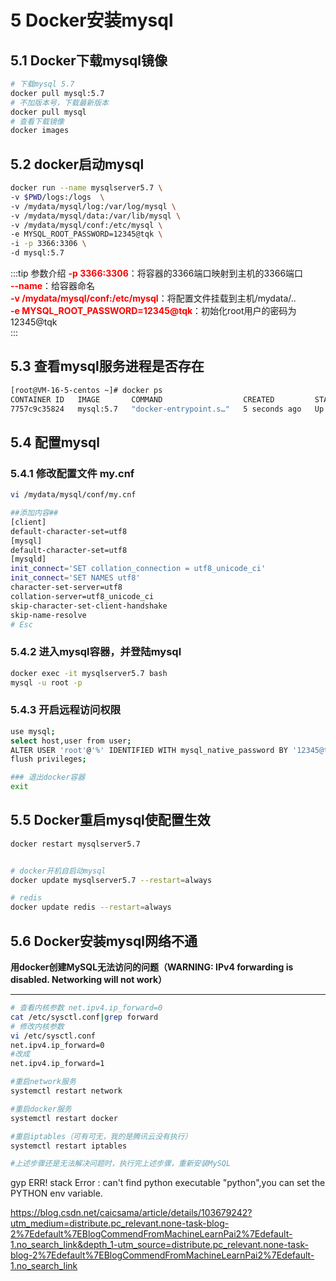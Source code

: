 # 5 Docker安装mysql


## 5.1 Docker下载mysql镜像

```sh
# 下载mysql 5.7
docker pull mysql:5.7
# 不加版本号，下载最新版本
docker pull mysql
# 查看下载镜像
docker images

```
## 5.2 docker启动mysql

```sh
docker run --name mysqlserver5.7 \
-v $PWD/logs:/logs  \
-v /mydata/mysql/log:/var/log/mysql \
-v /mydata/mysql/data:/var/lib/mysql \
-v /mydata/mysql/conf:/etc/mysql \
-e MYSQL_ROOT_PASSWORD=12345@tqk \
-i -p 3366:3306 \
-d mysql:5.7 
```

:::tip 参数介绍
<font color='red'><strong>-p 3366:3306</strong></font>：将容器的3366端口映射到主机的3366端口   
<font color='red'><strong>--name</strong></font>：给容器命名  
<font color='red'><strong>-v /mydata/mysql/conf:/etc/mysql</strong></font>：将配置文件挂载到主机/mydata/..  
<font color='red'><strong>-e MYSQL_ROOT_PASSWORD=12345@tqk</strong></font>：初始化root用户的密码为12345@tqk   
:::

## 5.3 查看mysql服务进程是否存在

```sh
[root@VM-16-5-centos ~]# docker ps
CONTAINER ID   IMAGE       COMMAND                  CREATED         STATUS         PORTS                                         NAMES
7757c9c35824   mysql:5.7   "docker-entrypoint.s…"   5 seconds ago   Up 4 seconds   3306/tcp, 33060/tcp, 0.0.0.0:3366->3366/tcp   mysqlserver5.7

```

## 5.4 配置mysql

### 5.4.1 修改配置文件 my.cnf

```sh
vi /mydata/mysql/conf/my.cnf

##添加内容##
[client]
default-character-set=utf8
[mysql]
default-character-set=utf8
[mysqld]
init_connect='SET collation_connection = utf8_unicode_ci'
init_connect='SET NAMES utf8'
character-set-server=utf8
collation-server=utf8_unicode_ci
skip-character-set-client-handshake
skip-name-resolve
# Esc
```

### 5.4.2 进入mysql容器，并登陆mysql

```sh
docker exec -it mysqlserver5.7 bash
mysql -u root -p
```

### 5.4.3 开启远程访问权限

```sh
use mysql;
select host,user from user;
ALTER USER 'root'@'%' IDENTIFIED WITH mysql_native_password BY '12345@tqk';
flush privileges;

### 退出docker容器
exit
```

## 5.5 Docker重启mysql使配置生效

```sh
docker restart mysqlserver5.7


# docker开机自启动mysql
docker update mysqlserver5.7 --restart=always

# redis
docker update redis --restart=always
```
## 5.6 Docker安装mysql网络不通

**用docker创建MySQL无法访问的问题（WARNING: IPv4 forwarding is disabled. Networking will not work）**

--------------


```sh
# 查看内核参数 net.ipv4.ip_forward=0
cat /etc/sysctl.conf|grep forward
# 修改内核参数
vi /etc/sysctl.conf
net.ipv4.ip_forward=0
#改成
net.ipv4.ip_forward=1

#重启network服务
systemctl restart network

#重启docker服务
systemctl restart docker

#重启iptables（可有可无，我的是腾讯云没有执行）
systemctl restart iptables

#上述步骤还是无法解决问题时，执行完上述步骤，重新安装MySQL
```

gyp ERR! stack Error : can't find python executable "python",you can set the PYTHON env variable.

https://blog.csdn.net/caicsama/article/details/103679242?utm_medium=distribute.pc_relevant.none-task-blog-2%7Edefault%7EBlogCommendFromMachineLearnPai2%7Edefault-1.no_search_link&depth_1-utm_source=distribute.pc_relevant.none-task-blog-2%7Edefault%7EBlogCommendFromMachineLearnPai2%7Edefault-1.no_search_link

